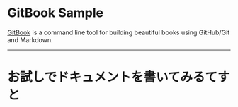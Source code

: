 # GitBook Sample

[GitBook](https://github.com/GitbookIO/gitbook) is a command line tool for building beautiful books using GitHub/Git and Markdown.

---

# お試しでドキュメントを書いてみるてすと
